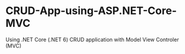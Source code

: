 # CRUD-App-using-ASP.NET-Core-MVC
Using  .NET Core (.NET 6) CRUD application with Model View Controler (MVC)
